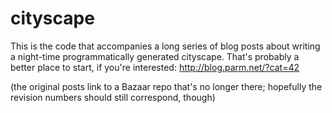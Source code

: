 cityscape
=========

This is the code that accompanies a long series of blog posts about writing a night-time programmatically generated
cityscape. That's probably a better place to start, if you're interested: http://blog.parm.net/?cat=42

(the original posts link to a Bazaar repo that's no longer there; hopefully the revision numbers should still correspond,
though)
